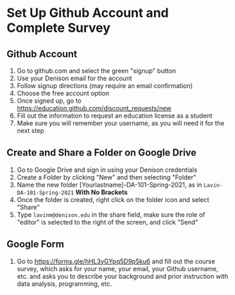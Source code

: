 # Set Up Github Account and Complete Survey

## Github Account

1. Go to github.com and select the green "signup" button
2. Use your Denison email for the account
3. Follow signup directions (may require an email confirmation)
4. Choose the free account option
5. Once signed up, go to https://education.github.com/discount_requests/new
6. Fill out the information to request an education license as a student
7. Make sure you will remember your username, as you will need it for the next step

## Create and Share a Folder on Google Drive

1. Go to Google Drive and sign in using your Denison credentials
2. Create a Folder by clicking "New" and then selecting "Folder"
3. Name the new folder [Yourlastname]-DA-101-Spring-2021, as in `Lavin-DA-101-Spring-2021` **With No Brackets**
4. Once the folder is created, right click on the folder icon and select "Share"
5. Type `lavinm@denison.edu` in the share field, make sure the role of "editor" is selected to the right of the screen, and click "Send"

## Google Form  

1. Go to https://forms.gle/hHL3yGYpq5D9p5ku6 and fill out the course survey, which asks for your name, your email, your Github username, etc. and asks you to describe your background and prior instruction with data analysis, programming, etc. 
